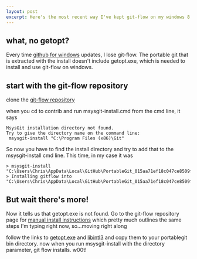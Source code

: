 ```yaml
---
layout: post
excerpt: Here's the most recent way I've kept git-flow on my windows 8 machines and up in my life.
---
```


## what, no getopt?

Every time [github for windows](http://windows.github.com) updates, I lose git-flow. The portable git that is extracted with the install doesn't include getopt.exe, which is needed to install and use git-flow on windows.

## start with the git-flow repository

clone the [git-flow repository](https://github.com/nvie/gitflow)

when you cd to contrib and run msysgit-install.cmd from the cmd line, it says

```
MsysGit installation directory not found.
Try to give the directory name on the command line:
 msysgit-install "C:\Program Files (x86)\Git"
```

So now you have to find the install directory and try to add that to the msysgit-install cmd line. This time, in my case it was

```
> msysgit-install "C:\Users\Chris\AppData\Local\GitHub\PortableGit_015aa71ef18c047ce8509ffb2f9e4bb0e3e73f13"
> Installing gitflow into "C:\Users\Chris\AppData\Local\GitHub\PortableGit_015aa71ef18c047ce8509ffb2f9e4bb0e3e73f13"...
```

## But wait there's more!

Now it tells us that getopt.exe is not found. Go to the git-flow repository page for [manual install instructions](https://github.com/nvie/gitflow/wiki/Windows) which pretty much outlines the same steps I'm typing right now, so...moving right along

follow the links to [getopt.exe](http://gnuwin32.sourceforge.net/packages/util-linux-ng.htm) and [libintl3](http://gnuwin32.sourceforge.net/packages/libintl.htm) and copy them to your portablegit bin directory. now when you run msysgit-install with the directory parameter, git flow installs. w00t!
